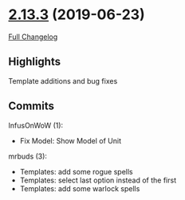 # [2.13.3](https://github.com/WeakAuras/WeakAuras2/tree/2.13.3) (2019-06-23)

[Full Changelog](https://github.com/WeakAuras/WeakAuras2/compare/2.13.2...2.13.3)

## Highlights

 Template additions and bug fixes 

## Commits

InfusOnWoW (1):

- Fix Model: Show Model of Unit

mrbuds (3):

- Templates: add some rogue spells
- Templates: select last option instead of the first
- Templates: add some warlock spells

